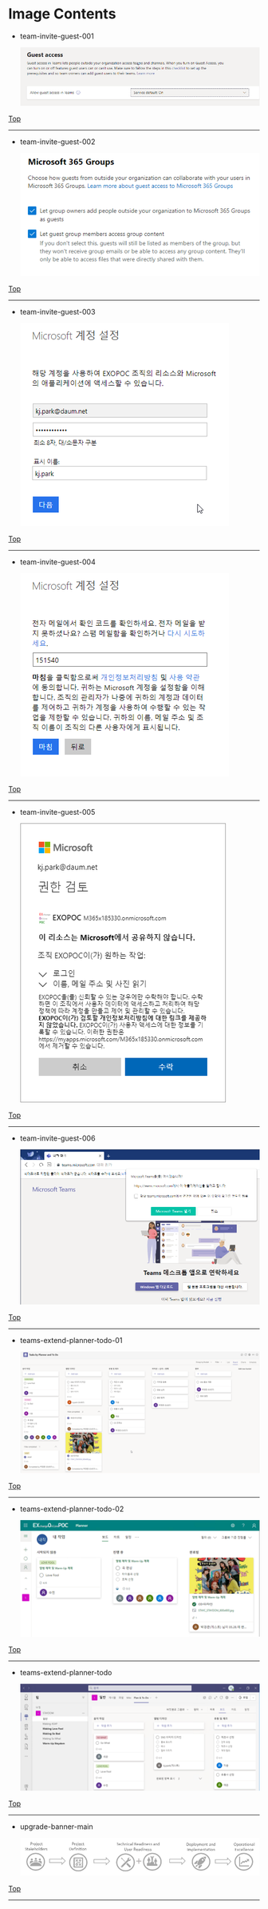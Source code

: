 
# Image Contents

- team-invite-guest-001

	![team-invite-guest-001](https://github.com/kj-park/tech/blob/main/Microsoft365/Teams/.media/team-invite-guest-001.png?raw=true)

[Top](#)

---

- team-invite-guest-002

	![team-invite-guest-002](https://github.com/kj-park/tech/blob/main/Microsoft365/Teams/.media/team-invite-guest-002.png?raw=true)

[Top](#)

---

- team-invite-guest-003

	![team-invite-guest-003](https://github.com/kj-park/tech/blob/main/Microsoft365/Teams/.media/team-invite-guest-003.png?raw=true)

[Top](#)

---

- team-invite-guest-004

	![team-invite-guest-004](https://github.com/kj-park/tech/blob/main/Microsoft365/Teams/.media/team-invite-guest-004.png?raw=true)

[Top](#)

---

- team-invite-guest-005

	![team-invite-guest-005](https://github.com/kj-park/tech/blob/main/Microsoft365/Teams/.media/team-invite-guest-005.png?raw=true)

[Top](#)

---

- team-invite-guest-006

	![team-invite-guest-006](https://github.com/kj-park/tech/blob/main/Microsoft365/Teams/.media/team-invite-guest-006.png?raw=true)

[Top](#)

---

- teams-extend-planner-todo-01

	![teams-extend-planner-todo-01](https://github.com/kj-park/tech/blob/main/Microsoft365/Teams/.media/teams-extend-planner-todo-01.png?raw=true)

[Top](#)

---

- teams-extend-planner-todo-02

	![teams-extend-planner-todo-02](https://github.com/kj-park/tech/blob/main/Microsoft365/Teams/.media/teams-extend-planner-todo-02.png?raw=true)

[Top](#)

---

- teams-extend-planner-todo

	![teams-extend-planner-todo](https://github.com/kj-park/tech/blob/main/Microsoft365/Teams/.media/teams-extend-planner-todo.png?raw=true)

[Top](#)

---

- upgrade-banner-main

	![upgrade-banner-main](https://github.com/kj-park/tech/blob/main/Microsoft365/Teams/.media/upgrade-banner-main.png?raw=true)

[Top](#)

---

